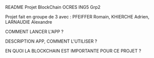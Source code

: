 README Projet BlockChain OCRES ING5 Grp2

Projet fait en groupe de 3 avec : PFEIFFER Romain, KHIERCHE Adrien, LARNAUDIE Alexandre 

COMMENT LANCER L'APP ?


DESCRIPTION APP, COMMENT L'UTILISER ?


EN QUOI LA BLOCKCHAIN EST IMPORTANTE POUR CE PROJET ?


